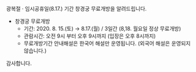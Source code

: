 광복절 · 임시공휴일(8.17.) 기간 창경궁 무료개방을 알려드립니다.
- 창경궁 무료개방
  - 기간: 2020. 8. 15.(토) → 8.17.(월) / 3일간 (8,18. 월요일 정상 무료개방)
  - 관람시간: 오전 9시 부터 오후 9시까지 (입장은 오후 8시까지)
  - 무료개방기간 안내해설은 한국어 해설만 운영됩니다. (외국어 해설은 운영되지 않습니다.)

감사합니다.